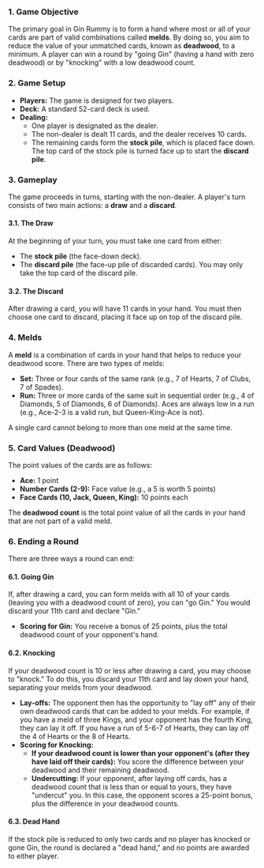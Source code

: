
### 1. Game Objective

The primary goal in Gin Rummy is to form a hand where most or all of your cards are part of valid combinations called **melds**. By doing so, you aim to reduce the value of your unmatched cards, known as **deadwood**, to a minimum. A player can win a round by "going Gin" (having a hand with zero deadwood) or by "knocking" with a low deadwood count.

### 2. Game Setup

* **Players:** The game is designed for two players.
* **Deck:** A standard 52-card deck is used.
* **Dealing:**
    * One player is designated as the dealer.
    * The non-dealer is dealt 11 cards, and the dealer receives 10 cards.
    * The remaining cards form the **stock pile**, which is placed face down. The top card of the stock pile is turned face up to start the **discard pile**.

### 3. Gameplay

The game proceeds in turns, starting with the non-dealer. A player's turn consists of two main actions: a **draw** and a **discard**.

#### 3.1. The Draw

At the beginning of your turn, you must take one card from either:

* The **stock pile** (the face-down deck).
* The **discard pile** (the face-up pile of discarded cards). You may only take the top card of the discard pile.

#### 3.2. The Discard

After drawing a card, you will have 11 cards in your hand. You must then choose one card to discard, placing it face up on top of the discard pile.

### 4. Melds

A **meld** is a combination of cards in your hand that helps to reduce your deadwood score. There are two types of melds:

* **Set:** Three or four cards of the same rank (e.g., 7 of Hearts, 7 of Clubs, 7 of Spades).
* **Run:** Three or more cards of the same suit in sequential order (e.g., 4 of Diamonds, 5 of Diamonds, 6 of Diamonds). Aces are always low in a run (e.g., Ace-2-3 is a valid run, but Queen-King-Ace is not).

A single card cannot belong to more than one meld at the same time.

### 5. Card Values (Deadwood)

The point values of the cards are as follows:

* **Ace:** 1 point
* **Number Cards (2-9):** Face value (e.g., a 5 is worth 5 points)
* **Face Cards (10, Jack, Queen, King):** 10 points each

The **deadwood count** is the total point value of all the cards in your hand that are not part of a valid meld.

### 6. Ending a Round

There are three ways a round can end:

#### 6.1. Going Gin

If, after drawing a card, you can form melds with all 10 of your cards (leaving you with a deadwood count of zero), you can "go Gin." You would discard your 11th card and declare "Gin."

* **Scoring for Gin:** You receive a bonus of 25 points, plus the total deadwood count of your opponent's hand.

#### 6.2. Knocking

If your deadwood count is 10 or less after drawing a card, you may choose to "knock." To do this, you discard your 11th card and lay down your hand, separating your melds from your deadwood.

* **Lay-offs:** The opponent then has the opportunity to "lay off" any of their own deadwood cards that can be added to your melds. For example, if you have a meld of three Kings, and your opponent has the fourth King, they can lay it off. If you have a run of 5-6-7 of Hearts, they can lay off the 4 of Hearts or the 8 of Hearts.
* **Scoring for Knocking:**
    * **If your deadwood count is lower than your opponent's (after they have laid off their cards):** You score the difference between your deadwood and their remaining deadwood.
    * **Undercutting:** If your opponent, after laying off cards, has a deadwood count that is less than or equal to yours, they have "undercut" you. In this case, the opponent scores a 25-point bonus, plus the difference in your deadwood counts.

#### 6.3. Dead Hand

If the stock pile is reduced to only two cards and no player has knocked or gone Gin, the round is declared a "dead hand," and no points are awarded to either player.

